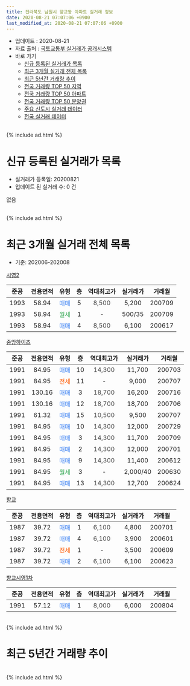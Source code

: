 ```yaml
---
title: 전라북도 남원시 향교동 아파트 실거래 정보
date: 2020-08-21 07:07:06 +0900
last_modified_at: 2020-08-21 07:07:06 +0900
---
```


* 업데이트 : 2020-08-21
* 자료 출처 : [국토교통부 실거래가 공개시스템](http://rt.molit.go.kr)
* 바로 가기
    * [신규 등록된 실거래가 목록](#신규-등록된-실거래가-목록)
    * [최근 3개월 실거래 전체 목록](#최근-3개월-실거래-전체-목록)
    * [최근 5년간 거래량 추이](#최근-5년간-거래량-추이)
    * [전국 거래량 TOP 50 지역](https://inasie.github.io/apt-trade-info/최근-3개월-전국에서-가장-거래가-많이-발생한-지역)
    * [전국 거래량 TOP 50 아파트](https://inasie.github.io/apt-trade-info/최근-3개월-전국에서-가장-거래가-많이-발생한-아파트)
    * [전국 거래량 TOP 50 분양권](https://inasie.github.io/apt-trade-info/최근-3개월-전국에서-가장-거래가-많이-발생한-분양권)
    * [주요 신도시 실거래 데이터](https://inasie.github.io/apt-trade-info/주요-신도시)
    * [전국 실거래 데이터](https://inasie.github.io/apt-trade-info/전국)
<br>
{% include ad.html %}
<br>

# 신규 등록된 실거래가 목록
* 실거래가 등록일: 20200821
* 업데이트 된 실거래 수: 0 건

없음

<br>
{% include ad.html %}
<br>

# 최근 3개월 실거래 전체 목록
* 기준: 202006-202008


[시영2](https://search.naver.com/search.naver?query=%EC%A0%84%EB%9D%BC%EB%B6%81%EB%8F%84+%EB%82%A8%EC%9B%90%EC%8B%9C+%ED%96%A5%EA%B5%90%EB%8F%99+%EC%8B%9C%EC%98%812)

|준공|전용면적|유형|층|역대최고가|실거래가|거래월|
|:---:|:---:|:---:|:---:|:---:|:---:|:---:|
|1993|58.94|<span style="color:#4285f3">매매</span>|5|<span style="color:#444444">8,500</span>|5,200|200709|
|1993|58.94|<span style="color:#34a853">월세</span>|1|<span style="color:#444444">-</span>|500/35|200709|
|1993|58.94|<span style="color:#4285f3">매매</span>|4|<span style="color:#444444">8,500</span>|6,100|200617|

[중앙하이츠](https://search.naver.com/search.naver?query=%EC%A0%84%EB%9D%BC%EB%B6%81%EB%8F%84+%EB%82%A8%EC%9B%90%EC%8B%9C+%ED%96%A5%EA%B5%90%EB%8F%99+%EC%A4%91%EC%95%99%ED%95%98%EC%9D%B4%EC%B8%A0)

|준공|전용면적|유형|층|역대최고가|실거래가|거래월|
|:---:|:---:|:---:|:---:|:---:|:---:|:---:|
|1991|84.95|<span style="color:#4285f3">매매</span>|10|<span style="color:#444444">14,300</span>|11,700|200703|
|1991|84.95|<span style="color:#ff5a00">전세</span>|11|<span style="color:#444444">-</span>|9,000|200707|
|1991|130.16|<span style="color:#4285f3">매매</span>|3|<span style="color:#444444">18,700</span>|16,200|200716|
|1991|130.16|<span style="color:#4285f3">매매</span>|12|<span style="color:#444444">18,700</span>|18,700|200706|
|1991|61.32|<span style="color:#4285f3">매매</span>|15|<span style="color:#444444">10,500</span>|9,500|200707|
|1991|84.95|<span style="color:#4285f3">매매</span>|10|<span style="color:#444444">14,300</span>|12,000|200729|
|1991|84.95|<span style="color:#4285f3">매매</span>|3|<span style="color:#444444">14,300</span>|11,700|200709|
|1991|84.95|<span style="color:#4285f3">매매</span>|2|<span style="color:#444444">14,300</span>|12,000|200701|
|1991|84.95|<span style="color:#4285f3">매매</span>|9|<span style="color:#444444">14,300</span>|11,400|200612|
|1991|84.95|<span style="color:#34a853">월세</span>|3|<span style="color:#444444">-</span>|2,000/40|200630|
|1991|84.95|<span style="color:#4285f3">매매</span>|13|<span style="color:#444444">14,300</span>|12,700|200624|

[향교](https://search.naver.com/search.naver?query=%EC%A0%84%EB%9D%BC%EB%B6%81%EB%8F%84+%EB%82%A8%EC%9B%90%EC%8B%9C+%ED%96%A5%EA%B5%90%EB%8F%99+%ED%96%A5%EA%B5%90)

|준공|전용면적|유형|층|역대최고가|실거래가|거래월|
|:---:|:---:|:---:|:---:|:---:|:---:|:---:|
|1987|39.72|<span style="color:#4285f3">매매</span>|1|<span style="color:#444444">6,100</span>|4,800|200701|
|1987|39.72|<span style="color:#4285f3">매매</span>|4|<span style="color:#444444">6,100</span>|3,900|200601|
|1987|39.72|<span style="color:#ff5a00">전세</span>|1|<span style="color:#444444">-</span>|3,500|200609|
|1987|39.72|<span style="color:#4285f3">매매</span>|2|<span style="color:#444444">6,100</span>|6,100|200623|

[향교시영1차](https://search.naver.com/search.naver?query=%EC%A0%84%EB%9D%BC%EB%B6%81%EB%8F%84+%EB%82%A8%EC%9B%90%EC%8B%9C+%ED%96%A5%EA%B5%90%EB%8F%99+%ED%96%A5%EA%B5%90%EC%8B%9C%EC%98%811%EC%B0%A8)

|준공|전용면적|유형|층|역대최고가|실거래가|거래월|
|:---:|:---:|:---:|:---:|:---:|:---:|:---:|
|1991|57.12|<span style="color:#4285f3">매매</span>|1|<span style="color:#444444">8,000</span>|6,000|200804|


<br>
{% include ad.html %}
<br>

# 최근 5년간 거래량 추이


<div style="width:100%;">
    <canvas id="deal_progress" height="200"></canvas>
</div>

<script>
new Chart(document.getElementById("deal_progress"), {
    type: 'line',
    data: {
        labels: ['201508','201509','201510','201511','201512','201601','201602','201603','201604','201605','201606','201607','201608','201609','201610','201611','201612','201701','201702','201703','201704','201705','201706','201707','201708','201709','201710','201711','201712','201801','201802','201803','201804','201805','201806','201807','201808','201809','201810','201811','201812','201901','201902','201903','201904','201905','201906','201907','201908','201909','201910','201911','201912','202001','202002','202003','202004','202005','202006','202007','202008'],
        datasets: [{
            label: '매매',
            pointRadius: 1,
            data: [7, 5, 8, 2, 6, 9, 7, 12, 8, 11, 8, 4, 6, 6, 11, 6, 7, 3, 5, 6, 12, 3, 7, 4, 10, 9, 2, 8, 3, 7, 8, 5, 6, 6, 5, 10, 4, 7, 6, 5, 6, 2, 10, 6, 8, 8, 9, 5, 4, 3, 15, 7, 10, 6, 6, 8, 9, 8, 5, 9, 1],
            borderColor: "rgba(255, 201, 14, 1)",
            backgroundColor: "rgba(255, 201, 14, 0.5)",
            fill: false,
            lineTension: 0
        },{
            label: '전월세',
            pointRadius: 1,
            data: [1, 1, 5, 5, 3, 1, 3, 1, 4, 0, 0, 1, 0, 3, 4, 3, 3, 4, 3, 1, 0, 5, 0, 0, 2, 3, 2, 0, 1, 4, 2, 0, 1, 1, 3, 2, 1, 1, 0, 0, 2, 1, 0, 4, 5, 3, 1, 1, 1, 0, 4, 2, 3, 1, 1, 2, 1, 2, 2, 2, 0],
            borderColor: "rgba(0, 141, 185, 1)",
            backgroundColor: "rgba(0, 141, 185, 0.5)",
            fill: false,
            lineTension: 0
        }
        ]
    },
    options: {
        responsive: true,
        title: {
            display: false
        },
        tooltips: {
            mode: 'index',
            intersect: false
        },
        hover: {
            mode: 'nearest',
            intersect: true
        },
        scales: {
            xAxes: [{
                display: true,
                scaleLabel: {
                    display: true,
                    labelString: '년/월'
                }
            }],
            yAxes: [{
                display: true,
                ticks: {
                    suggestedMin: 0,
                },
                scaleLabel: {
                    display: true,
                    labelString: '실거래 수'
                }
            }]
        }
    }
});

</script>


<br>
{% include ad.html %}
<br>

